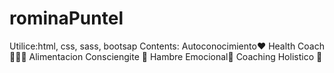 # rominaPuntel
Utilice:html, css, sass, bootsap
Contents:
Autoconocimiento❤️
Health Coach🧘🏼‍♀️
Alimentacion Consciengite 🥗
Hambre Emocional🍰
Coaching Holistico 🪷